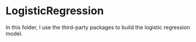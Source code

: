 # LogisticRegression

In this folder, I use the third-party packages to build the logistic regression model.